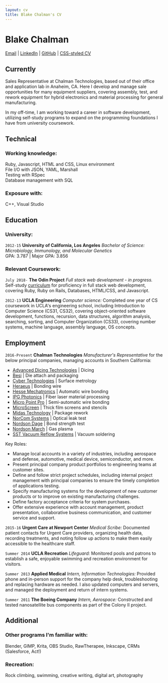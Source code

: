 ```yaml
---
layout: cv
title: Blake Chalman's CV
---
```

# Blake Chalman


<div id="webaddress">
    <a href="mailto:blakechalman@gmail.com">Email</a>
  | <a href="https://www.linkedin.com/in/blake-chalman-a343b6100">LinkedIn</a>
  | <a href="https://github.com/bchalman">GitHub</a>
  | <a href="https://bchalman.github.io/md-cv/">CSS-styled CV</a>
</div>

## Currently

Sales Representative at Chalman Technologies, based out of their office and application lab in Anaheim, CA. Here I develop and manage sale opportunities for many equipment suppliers, covering assembly, test, and rework equipment for hybrid electronics and material processing for general manufacturing.  

In my off-time, I am working toward a career in software development, utilizing self-study programs to expand on the programming foundations I have from university coursework.

## Technical

### Working knowledge:

Ruby, Javascript, HTML and CSS, Linux environment  
File I/O with JSON, YAML, Marshall  
Testing with RSpec  
Database management with SQL

### Exposure with:

C++, Visual Studio

## Education

### University:
`2012-15`
__University of California, Los Angeles__ *Bachelor of Science: Microbiology, Immunology, and Molecular Genetics*  
GPA: 3.787 \| Major GPA: 3.856

### Relevant Coursework:
`July 2018-`
__The Odin Project__ *Full stack web development - in progress.* Self-study [curriculum](https://www.theodinproject.com/courses?ref=homenav) for proficiency in full stack web development, covering Ruby, Ruby on Rails, Databases, HTML/CSS, and Javascript.

`2012-13`
__UCLA Engineering__ *Computer science:* Completed one year of CS coursework in UCLA's engineering school, including Introduction to Computer Science (CS31, CS32), covering object-oriented software development, functions, recursion, data structures, algorithm analysis, searching, sorting, and Computer Organization (CS33), covering number systems, machine language, assembly language, OS concepts.

## Employment

`2016-Present`
__Chalman Technologies__ *Manufacturer's Representative* for the below principal companies, managing accounts in Southern California:  

* [Advanced Dicing Technologies](https://www.adt-co.com/) | Dicing
* [Besi](https://www.besi.com/)	| Die attach and packaging
* [Cyber Technologies](https://www.cybertechnologies.com/en/) | Surface metrology
* [Heraeus](https://www.heraeus.com/en/het/products_and_solutions_het/bonding_wires/bw_at_a_glance/bonding_wires_page.aspx) | Bonding wire
* [Hesse Mechatronics](https://www.hesse-mechatronics.com/en/) | Automatic wire bonding
* [IPG Photonics](https://www.ipgphotonics.com/en)	| Fiber laser material processing
* [Micro Point Pro](http://www.mpptools.com/wire-bonders) | Semi-automatic wire bonding
* [MicroScreen](http://www.microscreenllc.com/) | Thick film screens and stencils
* [Midas Technology](http://www.midastechnology.com/) | Package rework
* [NorCom Systems](https://norcomsystemsinc.com/) | Optical leak test
* [Nordson Dage](http://www.nordson.com/en/divisions/dage) | Bond strength test
* [Nordson March](http://www.nordson.com/en/divisions/march) | Gas plasma
* [SST Vacuum Reflow Systems](http://www.palomartechnologies.com/solutions/hermetic-package-sealing) | Vacuum soldering

Key Roles:
* Manage local accounts in a variety of industries, including aerospace and defense, automotive, medical device, semiconductor, and more.
* Present principal company product portfolios to engineering teams at customer sites.
* Define and follow strict project schedules, including internal project management with principal companies to ensure the timely completion of applications testing.
* Specify manufacturing systems for the development of new customer products or to improve on existing manufacturing challenges.
* Define factory acceptance criteria for system purchases.
* Offer extensive experience with account management, product presentation, collaborative business communication, and customer service and support.

`2015-16`
__Urgent Care at Newport Center__ *Medical Scribe:* Documented patient contacts for Urgent Care providers, organizing health data, recording treatments, and noting follow up actions to make them easily accessible to the healthcare staff.

`Summer 2014`
__UCLA Recreation__ *Lifeguard:* Monitored pools and patrons to establish a safe, enjoyable swimming and recreation environment for visitors.

`Summer 2013`
__Applied Medical__ *Intern, Information Technologies:* Provided phone and in-person support for the company help desk, troubleshooting and replacing hardware as needed. I also updated computers and servers, and managed the deployment and return of intern systems.

`Summer 2011`
__The Boeing Company__ *Intern, Aerospace:* Constructed and tested nanosatellite bus components as part of the Colony II project.

## Additional

### Other programs I'm familiar with:

Blender, GIMP, Krita, OBS Studio, RawTherapee, Inkscape, CRMs (Salesforce, Act!)

### Recreation:

Rock climbing, swimming, creative writing, digital art, photography
